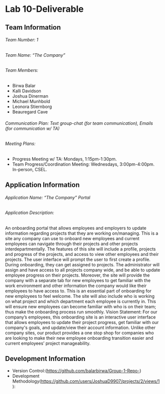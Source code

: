 # Lab 10-Deliverable

## Team Information

###### Team Number: 1

###### Team Name: “The Company”

###### Team Members: 
- Birwa Balar
- Kalli Davidson
- Joshua Dinerman
- Michael Munhbold
- Leonora Stiernborg
- Beauregard Cave

###### Communication Plan: Text group-chat (for team communication), Emails (for communication w/ TA)

###### Meeting Plans: 
- Progress Meeting w/ TA: Mondays, 1:15pm-1:30pm. 
- Team Progress/Coordination Meeting: Wednesdays, 3:00pm-4:00pm. In-person, CSEL.

## Application Information

###### Application Name: “The Company” Portal
###### Application Description: 
An onboarding portal that allows employees and employers to update information regarding projects that they are working on/managing. This is a site any company can use to onboard new employees and current employees can navigate through their projects and other projects interdepartmentally. The features of this site will include a profile, projects and progress of the projects, and access to view other employees and their projects. The user interface will prompt the user to first create a profile. During onboarding, they can get assigned to projects. The administrator will assign and have access to all projects company wide, and be able to update employee progress on their projects.
Moreover, the site will provide the company with a separate tab for new employees to get familiar with the work environment and other information the company would like their employees to have access to. This is an essential part of onboarding for new employees to feel welcome. The site will also include who is working on what project and which department each employee is currently in. This will ensure new employees can become familiar with who is on their team; thus make the onboarding process run smoothly. 
Vision Statement: 
For our company’s employees, this onboarding site is an interactive user interface that allows employees to update their project progress, get familiar with our company's goals, and update/view their account information. Unlike other company sites, our product provides a one stop shop for companies who are looking to make their new employee onboarding transition easier and current employees’ project manageability. 


## Development Information
- Version Control:(https://github.com/balarbirwa/Group-1-Repo-)
- Development Methodology(https://github.com/users/JoshuaD9907/projects/2/views/1 ):

